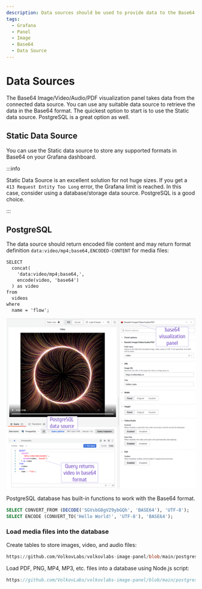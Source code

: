 ```yaml
---
description: Data sources should be used to provide data to the Base64 Image/Video/Audio/PDF Panel.
tags:
  - Grafana
  - Panel
  - Image
  - Base64
  - Data Source
---
```


# Data Sources

The Base64 Image/Video/Audio/PDF visualization panel takes data from the connected data source.
You can use any suitable data source to retrieve the data in the Base64 format. The quickest option to start is to use the Static data source. PostgreSQL is a great option as well. 

## Static Data Source

You can use the Static data source to store any supported formats in Base64 on your Grafana dashboard.

:::info

Static Data Source is an excellent solution for not huge sizes. If you get a `413 Request Entity Too Long` error, the Grafana limit is reached. In this case, consider using a database/storage data source. PostgreSQL is a good choice.

:::

## PostgreSQL

The data source should return encoded file content and may return format definition `data:video/mp4;base64,ENCODED-CONTENT` for media files:

```
SELECT
  concat(
    'data:video/mp4;base64,',
    encode(video, 'base64')
  ) as video
from
  videos
where
  name = 'flow';
```

![Video file](img/video-comments.png)

PostgreSQL database has built-in functions to work with the Base64 format. 

```sql
SELECT CONVERT_FROM (DECODE('SGVsbG8gV29ybGQh', 'BASE64'), 'UTF-8');
SELECT ENCODE (CONVERT_TO('Hello World!', 'UTF-8'), 'BASE64');
```

### Load media files into the database

Create tables to store images, video, and audio files:

```sql reference
https://github.com/VolkovLabs/volkovlabs-image-panel/blob/main/postgres/data.sql
```

Load PDF, PNG, MP4, MP3, etc. files into a database using Node.js script:

```javascript reference
https://github.com/VolkovLabs/volkovlabs-image-panel/blob/main/postgres/load.ts
```
